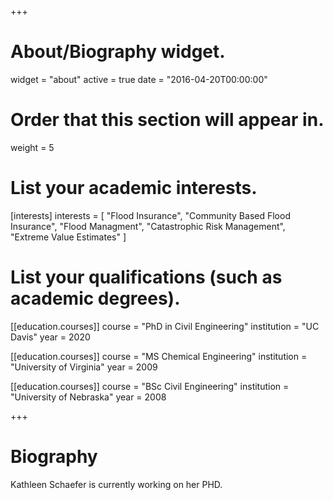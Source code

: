 +++
# About/Biography widget.
widget = "about"
active = true
date = "2016-04-20T00:00:00"

# Order that this section will appear in.
weight = 5

# List your academic interests.
[interests]
  interests = [
    "Flood Insurance",
    "Community Based Flood Insurance",
    "Flood Managment",
    "Catastrophic Risk Management",
    "Extreme Value Estimates"
  ]

# List your qualifications (such as academic degrees).
[[education.courses]]
  course = "PhD in Civil Engineering"
  institution = "UC Davis"
  year = 2020

[[education.courses]]
  course = "MS Chemical Engineering"
  institution = "University of Virginia"
  year = 2009

[[education.courses]]
  course = "BSc Civil Engineering"
  institution = "University of Nebraska"
  year = 2008
 
+++

# Biography

Kathleen Schaefer is currently working on her PHD.
